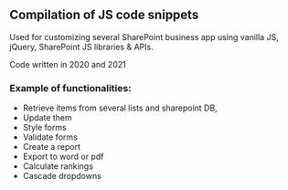 ## Compilation of JS code snippets

Used for customizing several SharePoint business app using vanilla JS, jQuery, SharePoint JS libraries & APIs. 

Code written in 2020 and 2021

### Example of functionalities:

*  Retrieve items from several lists and sharepoint DB, 
*  Update them
*  Style forms
*  Validate forms
*  Create a report
*  Export to word or pdf
*  Calculate rankings
*  Cascade dropdowns